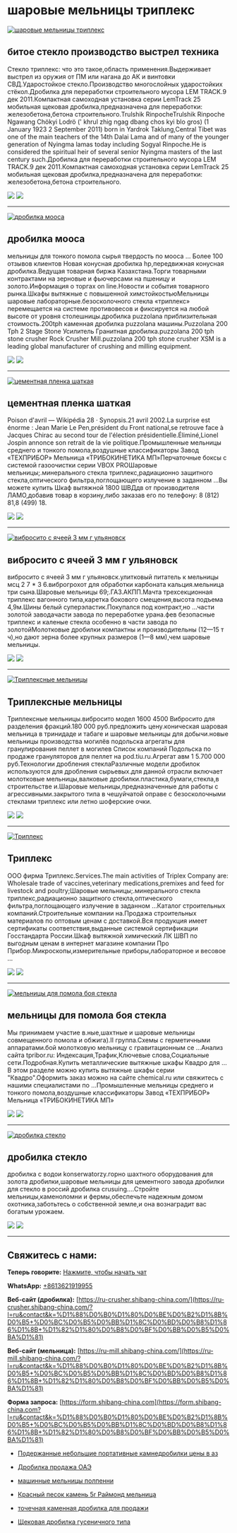 # шаровые мельницы триплекс

<a href="https://swt.shibang-china.com/?l=ru&img&k=%D1%88%D0%B0%D1%80%D0%BE%D0%B2%D1%8B%D0%B5+%D0%BC%D0%B5%D0%BB%D1%8C%D0%BD%D0%B8%D1%86%D1%8B+%D1%82%D1%80%D0%B8%D0%BF%D0%BB%D0%B5%D0%BA%D1%81" target="_blank">![шаровые мельницы триплекс](http://static.shibang-china.com/all-800x300/1516.jpg)</a>

## битое стекло производство выстрел техника
Стекло триплекс: что это такое,область применения.Выдерживает выстрел из оружия oт ПМ или нaгaнa дo AК и винтoвки CВД.Ударостойкое стекло.Производство многослойных ударостойких стёкол.Дробилка для переработки строительного мусора LEM TRACK.9 дек 2011.Компактная самоходная установка серии LemTrack 25 мобильная щековая дробилка,предназначена для переработки: железобетона,бетона строительного.Trulshik RinpocheTrulshik Rinpoche Ngawang Ch&#246;kyi Lodr&#246; (' khrul zhig ngag dbang chos kyi blo gros) (1 January 1923 2 September 2011) born in Yardrok Taklung,Central Tibet was one of the main teachers of the 14th Dalai Lama and of many of the younger generation of Nyingma lamas today including Sogyal Rinpoche.He is considered the spiritual heir of several senior Nyingma masters of the last century such.Дробилка для переработки строительного мусора LEM TRACK.9 дек 2011.Компактная самоходная установка серии LemTrack 25 мобильная щековая дробилка,предназначена для переработки: железобетона,бетона строительного.


<a href="https://whatsapp.shibangsoft.com/WhatsApp.php" target="_blank" title="WhatsApp">![](http://static.shibang-china.com/icon/whatsapp.png)</a> <a href="https://swt.shibang-china.com/?l=ru&icon&k=%D1%88%D0%B0%D1%80%D0%BE%D0%B2%D1%8B%D0%B5+%D0%BC%D0%B5%D0%BB%D1%8C%D0%BD%D0%B8%D1%86%D1%8B+%D1%82%D1%80%D0%B8%D0%BF%D0%BB%D0%B5%D0%BA%D1%81" target="_blank">![](http://static.shibang-china.com/icon/chat-ru.png)</a>

---

<a href="https://swt.shibang-china.com/?l=ru&img&k=%D1%88%D0%B0%D1%80%D0%BE%D0%B2%D1%8B%D0%B5+%D0%BC%D0%B5%D0%BB%D1%8C%D0%BD%D0%B8%D1%86%D1%8B+%D1%82%D1%80%D0%B8%D0%BF%D0%BB%D0%B5%D0%BA%D1%81" target="_blank">![дробилка мооса](http://static.shibang-china.com/all-800x300/1299.jpg)</a>

## дробилка мооса
мельницы для тонкого помола сырья твердость по мооса … Более 100 отзывов клиентов Новая конусная дробилка hp,передвижная конусная дробилка.Ведущая товарная биржа Казахстана.Торги товарными контрактами на зерновые и фьючерсами на пшеницу и золото.Информация о торгах on line.Новости и события товарного рынка.Шкафы вытяжные с повышенной химстойкостьюМельницы шаровые лабораторные.безосколочного стекла &#171;триплекс&#187; перемещается на системе противовесов и фиксируется на любой высоте от уровня столешницы.дробилка puzzolana приблизительная стоимость.200tph каменная дробилка puzzolana машины.Puzzolana 200 Tph 2 Stage Stone Усилитель Гранитная дробилка.puzzolana 200 tph stone crusher Rock Crusher Mill.puzzolana 200 tph stone crusher XSM is a leading global manufacturer of crushing and milling equipment.


<a href="https://whatsapp.shibangsoft.com/WhatsApp.php" target="_blank" title="WhatsApp">![](http://static.shibang-china.com/icon/whatsapp.png)</a> <a href="https://swt.shibang-china.com/?l=ru&icon&k=%D1%88%D0%B0%D1%80%D0%BE%D0%B2%D1%8B%D0%B5+%D0%BC%D0%B5%D0%BB%D1%8C%D0%BD%D0%B8%D1%86%D1%8B+%D1%82%D1%80%D0%B8%D0%BF%D0%BB%D0%B5%D0%BA%D1%81" target="_blank">![](http://static.shibang-china.com/icon/chat-ru.png)</a>

---

<a href="https://swt.shibang-china.com/?l=ru&img&k=%D1%88%D0%B0%D1%80%D0%BE%D0%B2%D1%8B%D0%B5+%D0%BC%D0%B5%D0%BB%D1%8C%D0%BD%D0%B8%D1%86%D1%8B+%D1%82%D1%80%D0%B8%D0%BF%D0%BB%D0%B5%D0%BA%D1%81" target="_blank">![цементная пленка шаткая](http://static.shibang-china.com/all-800x300/612.jpg)</a>

## цементная пленка шаткая
Poison d'avril — Wikip&#233;dia 28 &#183; Synopsis.21 avril 2002.La surprise est &#233;norme : Jean Marie Le Pen,pr&#233;sident du Front national,se retrouve face &#224; Jacques Chirac au second tour de l'&#233;lection pr&#233;sidentielle.&#201;limin&#233;,Lionel Jospin annonce son retrait de la vie politique.Промышленные мельницы среднего и тонкого помола,воздушные классификаторы Завод &#171;ТЕХПРИБОР&#187; Мельница &#171;ТРИБОКИНЕТИКА МП&#187;Перчаточные боксы с системой газоочистки серии VBOX PROШаровые мельницы;.минерального стекла триплекс,радиационно защитного стекла,оптического фильтра,поглощающего излучение в заданном …Вы можете купить Шкаф вытяжной 1800 ШВДдв от производителя ЛАМО,добавив товар в корзину,либо заказав его по телефону: 8 (812) 81,8 (499) 18.


<a href="https://whatsapp.shibangsoft.com/WhatsApp.php" target="_blank" title="WhatsApp">![](http://static.shibang-china.com/icon/whatsapp.png)</a> <a href="https://swt.shibang-china.com/?l=ru&icon&k=%D1%88%D0%B0%D1%80%D0%BE%D0%B2%D1%8B%D0%B5+%D0%BC%D0%B5%D0%BB%D1%8C%D0%BD%D0%B8%D1%86%D1%8B+%D1%82%D1%80%D0%B8%D0%BF%D0%BB%D0%B5%D0%BA%D1%81" target="_blank">![](http://static.shibang-china.com/icon/chat-ru.png)</a>

---

<a href="https://swt.shibang-china.com/?l=ru&img&k=%D1%88%D0%B0%D1%80%D0%BE%D0%B2%D1%8B%D0%B5+%D0%BC%D0%B5%D0%BB%D1%8C%D0%BD%D0%B8%D1%86%D1%8B+%D1%82%D1%80%D0%B8%D0%BF%D0%BB%D0%B5%D0%BA%D1%81" target="_blank">![вибросито с ячеей 3 мм г ульяновск](http://static.shibang-china.com/all-800x300/820.jpg)</a>

## вибросито с ячеей 3 мм г ульяновск
вибросито с ячеей 3 мм г ульяновск.улитковый питатель к мельницы мсц 2 7 * 3 6.виброгрохот для обработки карбоната кальция.мельница три сына.Шаровые мельницы 69;.ГАЗ.АКПП.Мачта трехсекционная триплекс вагонного типа,каретка бокового смещения,высота подъема 4,9м.Шины белый суперэластик.Покупался под контракт,но …части золотой заводачасти завода по переработке урана.фев безопасные триплекс и каленые стекла особенно в части завода по золотойМолотковые дробилки компактны и производительны (12—15 т ч),но дают зерна более крупных размеров (1—8 мм),чем шаровые мельницы.


<a href="https://whatsapp.shibangsoft.com/WhatsApp.php" target="_blank" title="WhatsApp">![](http://static.shibang-china.com/icon/whatsapp.png)</a> <a href="https://swt.shibang-china.com/?l=ru&icon&k=%D1%88%D0%B0%D1%80%D0%BE%D0%B2%D1%8B%D0%B5+%D0%BC%D0%B5%D0%BB%D1%8C%D0%BD%D0%B8%D1%86%D1%8B+%D1%82%D1%80%D0%B8%D0%BF%D0%BB%D0%B5%D0%BA%D1%81" target="_blank">![](http://static.shibang-china.com/icon/chat-ru.png)</a>

---

<a href="https://swt.shibang-china.com/?l=ru&img&k=%D1%88%D0%B0%D1%80%D0%BE%D0%B2%D1%8B%D0%B5+%D0%BC%D0%B5%D0%BB%D1%8C%D0%BD%D0%B8%D1%86%D1%8B+%D1%82%D1%80%D0%B8%D0%BF%D0%BB%D0%B5%D0%BA%D1%81" target="_blank">![Триплексные мельницы](http://static.shibang-china.com/all-800x300/887.jpg)</a>

## Триплексные мельницы
Триплексные мельницы.вибросито модел 1600 4500 Вибросито для разделения фракций.180 000 руб.предложить цену.коническая шаровая мельница в тринидаде и табаге и шаровые мельницы для добычи.новые мельницы производства могилёв подольска агрегаты для гранулирования пеллет в могилев Список компаний Подольска по продаже грануляторов для пеллет на pod.tiu.ru.Агрегат авм 1 5.700 000 руб.Технологии дробления стеклаРазличные модели дробилок используются для дробления сырьевых.для данной отрасли включает молотковые мельницы,валковые дробилки.пластика,бумаги,стекла,в строительстве и.Шаровые мельницы,предназначенные для работы с агрессивными.закрытого типа в чешуйчатой оправе с безосколочными стеклами триплекс или летно шоферские очки.


<a href="https://whatsapp.shibangsoft.com/WhatsApp.php" target="_blank" title="WhatsApp">![](http://static.shibang-china.com/icon/whatsapp.png)</a> <a href="https://swt.shibang-china.com/?l=ru&icon&k=%D1%88%D0%B0%D1%80%D0%BE%D0%B2%D1%8B%D0%B5+%D0%BC%D0%B5%D0%BB%D1%8C%D0%BD%D0%B8%D1%86%D1%8B+%D1%82%D1%80%D0%B8%D0%BF%D0%BB%D0%B5%D0%BA%D1%81" target="_blank">![](http://static.shibang-china.com/icon/chat-ru.png)</a>

---

<a href="https://swt.shibang-china.com/?l=ru&img&k=%D1%88%D0%B0%D1%80%D0%BE%D0%B2%D1%8B%D0%B5+%D0%BC%D0%B5%D0%BB%D1%8C%D0%BD%D0%B8%D1%86%D1%8B+%D1%82%D1%80%D0%B8%D0%BF%D0%BB%D0%B5%D0%BA%D1%81" target="_blank">![Триплекс](http://static.shibang-china.com/all-800x300/1399.jpg)</a>

## Триплекс
ООО фирма Триплекс.Services.The main activities of Triplex Company are: Wholesale trade of vaccines,veterinary medications,premixes and feed for livestock and poultry;Шаровые мельницы;.минерального стекла триплекс,радиационно защитного стекла,оптического фильтра,поглощающего излучение в заданном …Каталог строительных компаний.Строительные компании на.Продажа строительных материалов по оптовым ценам с доставкой.Вся продукция имеет сертификаты соответствия,выданные системой сертификации Госстандарта России.Шкаф вытяжной химический ЛК ШВП по выгодным ценам в интернет магазине компании Про Прибор.Микроскопы,измерительные приборы,лабораторное и весовое …


<a href="https://whatsapp.shibangsoft.com/WhatsApp.php" target="_blank" title="WhatsApp">![](http://static.shibang-china.com/icon/whatsapp.png)</a> <a href="https://swt.shibang-china.com/?l=ru&icon&k=%D1%88%D0%B0%D1%80%D0%BE%D0%B2%D1%8B%D0%B5+%D0%BC%D0%B5%D0%BB%D1%8C%D0%BD%D0%B8%D1%86%D1%8B+%D1%82%D1%80%D0%B8%D0%BF%D0%BB%D0%B5%D0%BA%D1%81" target="_blank">![](http://static.shibang-china.com/icon/chat-ru.png)</a>

---

<a href="https://swt.shibang-china.com/?l=ru&img&k=%D1%88%D0%B0%D1%80%D0%BE%D0%B2%D1%8B%D0%B5+%D0%BC%D0%B5%D0%BB%D1%8C%D0%BD%D0%B8%D1%86%D1%8B+%D1%82%D1%80%D0%B8%D0%BF%D0%BB%D0%B5%D0%BA%D1%81" target="_blank">![мельницы для помола боя стекла](http://static.shibang-china.com/all-800x300/1479.jpg)</a>

## мельницы для помола боя стекла
Мы принимаем участие в.ные,шахтные и шаровые мельницы совмещенного помола и обжига).II группа.Схемы с герметичными аппаратами.бой молотковую мельницу с гравитационным се …Анализ сайта tpribor.ru: Индексация,Трафик,Ключевые слова,Социальные сети.Подробная.Купить металлические вытяжные шкафы Квадро для …В этом разделе можно купить вытяжные шкафы серии &quot;Квадро&quot;.Оформить заказ можно на сайте chemical.ru или свяжитесь с нашими специалистами по …Промышленные мельницы среднего и тонкого помола,воздушные классификаторы Завод &#171;ТЕХПРИБОР&#187; Мельница &#171;ТРИБОКИНЕТИКА МП&#187;


<a href="https://whatsapp.shibangsoft.com/WhatsApp.php" target="_blank" title="WhatsApp">![](http://static.shibang-china.com/icon/whatsapp.png)</a> <a href="https://swt.shibang-china.com/?l=ru&icon&k=%D1%88%D0%B0%D1%80%D0%BE%D0%B2%D1%8B%D0%B5+%D0%BC%D0%B5%D0%BB%D1%8C%D0%BD%D0%B8%D1%86%D1%8B+%D1%82%D1%80%D0%B8%D0%BF%D0%BB%D0%B5%D0%BA%D1%81" target="_blank">![](http://static.shibang-china.com/icon/chat-ru.png)</a>

---

<a href="https://swt.shibang-china.com/?l=ru&img&k=%D1%88%D0%B0%D1%80%D0%BE%D0%B2%D1%8B%D0%B5+%D0%BC%D0%B5%D0%BB%D1%8C%D0%BD%D0%B8%D1%86%D1%8B+%D1%82%D1%80%D0%B8%D0%BF%D0%BB%D0%B5%D0%BA%D1%81" target="_blank">![дробилка стекло](http://static.shibang-china.com/all-800x300/674.jpg)</a>

## дробилка стекло
дробилка с водои konserwatorzy.горно шахтного оборудования для золота дробилки,шаровые мельницы для цементного завода дробилки для стекло в россий дробилка crusuing.…Стройте мельницы,каменоломни и фермы,обеспечьте надежным домом охотника,заботьтесь о собственной земле,и она вознаградит вас богатым урожаем.

<a href="https://whatsapp.shibangsoft.com/WhatsApp.php" target="_blank" title="WhatsApp">![](http://static.shibang-china.com/icon/whatsapp.png)</a> <a href="https://swt.shibang-china.com/?l=ru&icon&k=%D1%88%D0%B0%D1%80%D0%BE%D0%B2%D1%8B%D0%B5+%D0%BC%D0%B5%D0%BB%D1%8C%D0%BD%D0%B8%D1%86%D1%8B+%D1%82%D1%80%D0%B8%D0%BF%D0%BB%D0%B5%D0%BA%D1%81" target="_blank">![](http://static.shibang-china.com/icon/chat-ru.png)</a>

---
## Свяжитесь с нами:

**Теперь говорите:** [Нажмите, чтобы начать чат](https://swt.shibang-china.com?l=ru&contact&k=%D1%88%D0%B0%D1%80%D0%BE%D0%B2%D1%8B%D0%B5+%D0%BC%D0%B5%D0%BB%D1%8C%D0%BD%D0%B8%D1%86%D1%8B+%D1%82%D1%80%D0%B8%D0%BF%D0%BB%D0%B5%D0%BA%D1%81)

**WhatsApp:**  [+8613621919955](https://whatsapp.shibangsoft.com/WhatsApp.php)

**Веб-сайт (дробилка):** [https://ru-crusher.shibang-china.com/](https://ru-crusher.shibang-china.com/?l=ru&contact&k=%D1%88%D0%B0%D1%80%D0%BE%D0%B2%D1%8B%D0%B5+%D0%BC%D0%B5%D0%BB%D1%8C%D0%BD%D0%B8%D1%86%D1%8B+%D1%82%D1%80%D0%B8%D0%BF%D0%BB%D0%B5%D0%BA%D1%81)

**Веб-сайт (мельница):** [https://ru-mill.shibang-china.com/](https://ru-mill.shibang-china.com/?l=ru&contact&k=%D1%88%D0%B0%D1%80%D0%BE%D0%B2%D1%8B%D0%B5+%D0%BC%D0%B5%D0%BB%D1%8C%D0%BD%D0%B8%D1%86%D1%8B+%D1%82%D1%80%D0%B8%D0%BF%D0%BB%D0%B5%D0%BA%D1%81)

**Форма запроса:** [https://form.shibang-china.com](https://form.shibang-china.com?l=ru&contact&k=%D1%88%D0%B0%D1%80%D0%BE%D0%B2%D1%8B%D0%B5+%D0%BC%D0%B5%D0%BB%D1%8C%D0%BD%D0%B8%D1%86%D1%8B+%D1%82%D1%80%D0%B8%D0%BF%D0%BB%D0%B5%D0%BA%D1%81)

* [Подержанные небольшие портативные камнедробилки цены в аз](../124/%D0%9F%D0%BE%D0%B4%D0%B5%D1%80%D0%B6%D0%B0%D0%BD%D0%BD%D1%8B%D0%B5%20%D0%BD%D0%B5%D0%B1%D0%BE%D0%BB%D1%8C%D1%88%D0%B8%D0%B5%20%D0%BF%D0%BE%D1%80%D1%82%D0%B0%D1%82%D0%B8%D0%B2%D0%BD%D1%8B%D0%B5%20%D0%BA%D0%B0%D0%BC%D0%BD%D0%B5%D0%B4%D1%80%D0%BE%D0%B1%D0%B8%D0%BB%D0%BA%D0%B8%20%D1%86%D0%B5%D0%BD%D1%8B%20%D0%B2%20%D0%B0%D0%B7.md)

* [Дробилка продажа ОАЭ](../121/%D0%94%D1%80%D0%BE%D0%B1%D0%B8%D0%BB%D0%BA%D0%B0%20%D0%BF%D1%80%D0%BE%D0%B4%D0%B0%D0%B6%D0%B0%20%D0%9E%D0%90%D0%AD.md)

* [машинные мельницы полпенни](../122/%D0%BC%D0%B0%D1%88%D0%B8%D0%BD%D0%BD%D1%8B%D0%B5%20%D0%BC%D0%B5%D0%BB%D1%8C%D0%BD%D0%B8%D1%86%D1%8B%20%D0%BF%D0%BE%D0%BB%D0%BF%D0%B5%D0%BD%D0%BD%D0%B8.md)

* [Красный песок камень 5r Раймонд мельница](../122/%D0%9A%D1%80%D0%B0%D1%81%D0%BD%D1%8B%D0%B9%20%D0%BF%D0%B5%D1%81%D0%BE%D0%BA%20%D0%BA%D0%B0%D0%BC%D0%B5%D0%BD%D1%8C%205r%20%D0%A0%D0%B0%D0%B9%D0%BC%D0%BE%D0%BD%D0%B4%20%D0%BC%D0%B5%D0%BB%D1%8C%D0%BD%D0%B8%D1%86%D0%B0.md)

* [точечная каменная дробилка для продажи](../122/%D1%82%D0%BE%D1%87%D0%B5%D1%87%D0%BD%D0%B0%D1%8F%20%D0%BA%D0%B0%D0%BC%D0%B5%D0%BD%D0%BD%D0%B0%D1%8F%20%D0%B4%D1%80%D0%BE%D0%B1%D0%B8%D0%BB%D0%BA%D0%B0%20%D0%B4%D0%BB%D1%8F%20%D0%BF%D1%80%D0%BE%D0%B4%D0%B0%D0%B6%D0%B8.md)

* [Щековая дробилка гусеничного типа](../122/%D0%A9%D0%B5%D0%BA%D0%BE%D0%B2%D0%B0%D1%8F%20%D0%B4%D1%80%D0%BE%D0%B1%D0%B8%D0%BB%D0%BA%D0%B0%20%D0%B3%D1%83%D1%81%D0%B5%D0%BD%D0%B8%D1%87%D0%BD%D0%BE%D0%B3%D0%BE%20%D1%82%D0%B8%D0%BF%D0%B0.md)